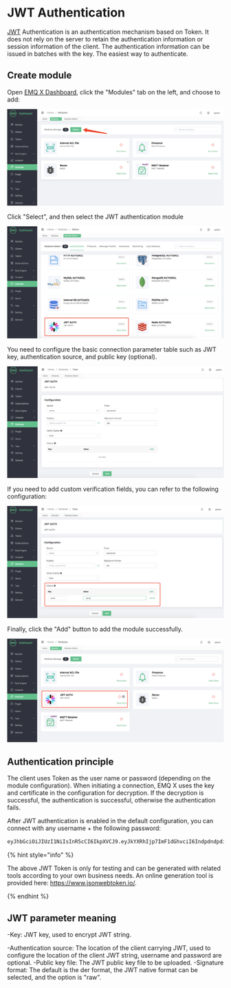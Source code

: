 # JWT Authentication

[JWT](https://JWT.io/) Authentication is an authentication mechanism based on Token. It does not rely on the server to retain the authentication information or session information of the client. The authentication information can be issued in batches with the key. The easiest way to authenticate.

## Create module

Open [EMQ X Dashboard](http://127.0.0.1:18083/#/modules), click the "Modules" tab on the left, and choose to add:

![image-20200928161310952](./assets/modules.png)

Click "Select", and then select the JWT authentication module

![image-20200928141305205](./assets/auth_jwt1.png)

You need to configure the basic connection parameter table such as JWT key, authentication source, and public key (optional).

![image-20200928141327836](./assets/auth_jwt2.png)

If you need to add custom verification fields, you can refer to the following configuration:

![image-20200928141558866](./assets/auth_jwt3.png)

Finally, click the "Add" button to add the module successfully.

![image-20200928141558866](./assets/auth_jwt4.png)

## Authentication principle

The client uses Token as the user name or password (depending on the module configuration). When initiating a connection, EMQ X uses the key and certificate in the configuration for decryption. If the decryption is successful, the authentication is successful, otherwise the authentication fails.

After JWT authentication is enabled in the default configuration, you can connect with any username + the following password:

```bash
eyJhbGciOiJIUzI1NiIsInR5cCI6IkpXVCJ9.eyJkYXRhIjp7ImF1dGhvciI6IndpdndpdiIsInNpdGUiOiJodHRwczovL3dpdndpdi5jb20ifSwiZXhwIjoxNTgyMjU1MzYwNjQyMDAwMCwiaWF0IjoxNTgyMjU1MzYwfQ.FdyAx2fYahm6h3g47m88ttyINzptzKy_speimyUcma4
```

{% hint style="info" %}

The above JWT Token is only for testing and can be generated with related tools according to your own business needs. An online generation tool is provided here: https://www.jsonwebtoken.io/.

{% endhint %}

## JWT parameter meaning

-Key: JWT key, used to encrypt JWT string.

-Authentication source: The location of the client carrying JWT, used to configure the location of the client JWT string, username and password are optional.
-Public key file: The JWT public key file to be uploaded.
-Signature format: The default is the der format, the JWT native format can be selected, and the option is "raw".